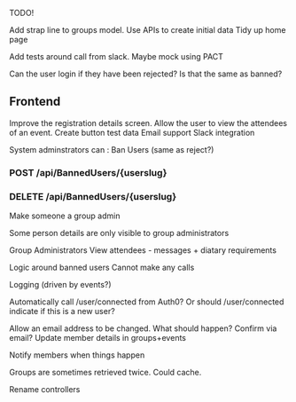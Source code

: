 TODO!

Add strap line to groups model.
Use APIs to create initial data
Tidy up home page

Add tests around call from slack.  Maybe mock using PACT

Can the user login if they have been rejected?  Is that the same as banned?


Frontend
--------
Improve the registration details screen.
Allow the user to view the attendees of an event.
Create button test data
Email support
Slack integration 


System adminstrators can :  Ban Users (same as reject?)
### POST /api/BannedUsers/{userslug}
### DELETE /api/BannedUsers/{userslug}

Make someone a group admin

Some person details are only visible to group administrators

Group Administrators
View attendees - messages + diatary  requirements

Logic around banned users
    Cannot make any calls

Logging (driven by events?)

Automatically call /user/connected from Auth0?   Or should /user/connected indicate if this is a new user?

Allow an email address to be changed.  What should happen?  Confirm via email?  Update member details in groups+events

Notify members when things happen

Groups are sometimes retrieved twice.  Could cache.   

Rename controllers
